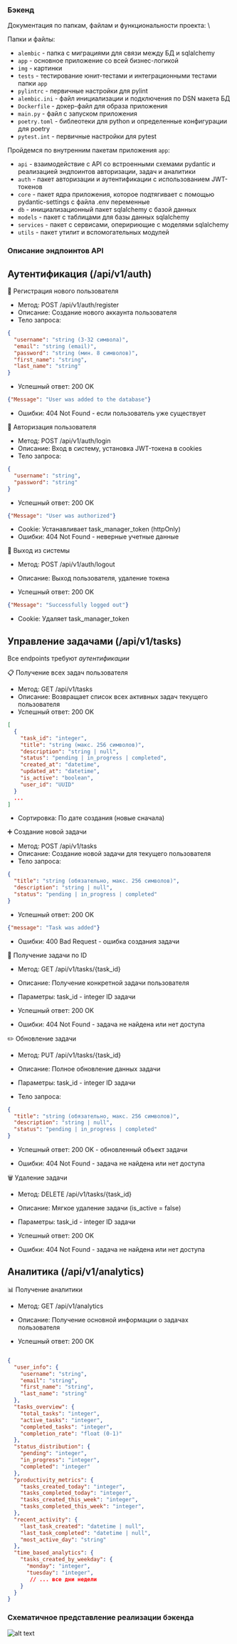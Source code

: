 ### Бэкенд

Документация по папкам, файлам и функциональности проекта: \

Папки и файлы: 
- `alembic` - папка с миграциями для связи между БД и sqlalchemy
- `app` - основное приложение со всей бизнес-логикой
- `img` - картинки
- `tests` - тестирование юнит-тестами и интеграционными тестами папки `app`
- `pylintrc` - первичные настройки для pylint
- `alembic.ini` - файл инициализации и подключения по DSN макета БД 
- `Dockerfile` - докер-файл для образа приложения
- `main.py` - файл с запуском приложения
- `poetry.toml` - библеотеки для python и определенные конфигурации для poetry
- `pytest.int` - первичные настройки для pytest

Пройдемся по внутренним пакетам приложения `app`:

- `api` - взаимодействие с API со встроенными схемами pydantic и реализацией эндпоинтов авторизации, задач и аналитики
- `auth` - пакет авторизации и аутентификации с использованием JWT-токенов
- `core` - пакет ядра приложения, которое подтягивает с помощью pydantic-settings с файла .env переменные 
- `db` - инициализационный пакет sqlalchemy с базой данных 
- `models` - пакет с таблицами для базы данных sqlalchemy
- `services` - пакет с сервисами, оперириющие с моделями sqlalchemy
- `utils` - пакет утилит и вспомогательных модулей

### Описание эндпоинтов API

## Аутентификация (/api/v1/auth)


🔐 Регистрация нового пользователя

- Метод: POST /api/v1/auth/register
- Описание: Создание нового аккаунта пользователя
- Тело запроса:

```json
{
  "username": "string (3-32 символа)",
  "email": "string (email)",
  "password": "string (мин. 8 символов)",
  "first_name": "string",
  "last_name": "string"
}
```

- Успешный ответ: 200 OK

```json
{"Message": "User was added to the database"}
```

- Ошибки: 404 Not Found - если пользователь уже существует

🔑 Авторизация пользователя

- Метод: POST /api/v1/auth/login
- Описание: Вход в систему, установка JWT-токена в cookies
- Тело запроса:

```json
{
  "username": "string",
  "password": "string"
}
```

- Успешный ответ: 200 OK

```json
{"Message": "User was authorized"}
```

- Cookie: Устанавливает task_manager_token (httpOnly)
- Ошибки: 404 Not Found - неверные учетные данные

🚪 Выход из системы

- Метод: POST /api/v1/auth/logout

- Описание: Выход пользователя, удаление токена

- Успешный ответ: 200 OK

```json
{"Message": "Successfully logged out"}
```

- Cookie: Удаляет task_manager_token

## Управление задачами (/api/v1/tasks)

Все endpoints требуют *аутентификации*

📋 Получение всех задач пользователя

- Метод: GET /api/v1/tasks
- Описание: Возвращает список всех активных задач текущего пользователя
- Успешный ответ: 200 OK

```json
[
  {
    "task_id": "integer",
    "title": "string (макс. 256 символов)",
    "description": "string | null",
    "status": "pending | in_progress | completed",
    "created_at": "datetime",
    "updated_at": "datetime", 
    "is_active": "boolean",
    "user_id": "UUID"
  }
  ...
]
```
- Сортировка: По дате создания (новые сначала)

➕ Создание новой задачи

- Метод: POST /api/v1/tasks
- Описание: Создание новой задачи для текущего пользователя
- Тело запроса:

```json
{
  "title": "string (обязательно, макс. 256 символов)",
  "description": "string | null",
  "status": "pending | in_progress | completed"
}
```
- Успешный ответ: 200 OK

```json
{"message": "Task was added"}
```
- Ошибки: 400 Bad Request - ошибка создания задачи

👀 Получение задачи по ID
- Метод: GET /api/v1/tasks/{task_id}

- Описание: Получение конкретной задачи пользователя

- Параметры: task_id - integer ID задачи

- Успешный ответ: 200 OK 

- Ошибки: 404 Not Found - задача не найдена или нет доступа


✏️ Обновление задачи
- Метод: PUT /api/v1/tasks/{task_id}

- Описание: Полное обновление данных задачи

- Параметры: task_id - integer ID задачи

- Тело запроса: 

```json
{
  "title": "string (обязательно, макс. 256 символов)",
  "description": "string | null",
  "status": "pending | in_progress | completed"
}
```

- Успешный ответ: 200 OK - обновленный объект задачи

- Ошибки: 404 Not Found - задача не найдена или нет доступа

🗑️ Удаление задачи
- Метод: DELETE /api/v1/tasks/{task_id}

- Описание: Мягкое удаление задачи (is_active = false)

- Параметры: task_id - integer ID задачи

- Успешный ответ: 200 OK


- Ошибки: 404 Not Found - задача не найдена или нет доступа


## Аналитика (/api/v1/analytics)

📊 Получение аналитики

- Метод: GET /api/v1/analytics

- Описание: Получение основной информации о задачах пользователя

- Успешный ответ: 200 OK


```json

{
  "user_info": {
    "username": "string",
    "email": "string",
    "first_name": "string",
    "last_name": "string"
  },
  "tasks_overview": {
    "total_tasks": "integer",
    "active_tasks": "integer",
    "completed_tasks": "integer",
    "completion_rate": "float (0-1)"
  },
  "status_distribution": {
    "pending": "integer",
    "in_progress": "integer", 
    "completed": "integer"
  },
  "productivity_metrics": {
    "tasks_created_today": "integer",
    "tasks_completed_today": "integer",
    "tasks_created_this_week": "integer",
    "tasks_completed_this_week": "integer",
  },
  "recent_activity": {
    "last_task_created": "datetime | null",
    "last_task_completed": "datetime | null",
    "most_active_day": "string"
  },
  "time_based_analytics": {
    "tasks_created_by_weekday": {
      "monday": "integer",
      "tuesday": "integer",
       // ... все дни недели
    }
  }
}

```

### Схематичное представление реализации бэкенда

![alt text](/backend/img/image.png)